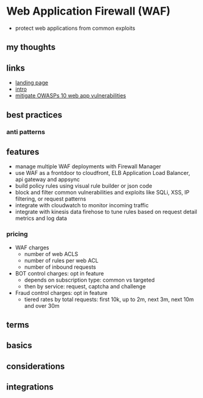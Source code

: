 # Web Application Firewall (WAF)

- protect web applications from common exploits

## my thoughts

## links

- [landing page](https://aws.amazon.com/waf/?did=ap_card&trk=ap_card)
- [intro](https://docs.aws.amazon.com/waf/latest/developerguide/how-aws-waf-works.html)
- [mitigate OWASPs 10 web app vulnerabilities](https://docs.aws.amazon.com/whitepapers/latest/guidelines-for-implementing-aws-waf/guidelines-for-implementing-aws-waf.html)

## best practices

### anti patterns

## features

- manage multiple WAF deployments with Firewall Manager
- use WAF as a frontdoor to cloudfront, ELB Application Load Balancer, api gateway and appsync
- build policy rules using visual rule builder or json code
- block and filter common vulnerabilities and exploits like SQLi, XSS, IP filtering, or request patterns
- integrate with cloudwatch to monitor incoming traffic
- integrate with kinesis data firehose to tune rules based on request detail metrics and log data

### pricing

- WAF charges
  - number of web ACLS
  - number of rules per web ACL
  - number of inbound requests
- BOT control charges: opt in feature
  - depends on subscription type: common vs targeted
  - then by service: request, captcha and challenge
- Fraud control charges: opt in feature
  - tiered rates by total requests: first 10k, up to 2m, next 3m, next 10m and over 30m

## terms

## basics

## considerations

## integrations
